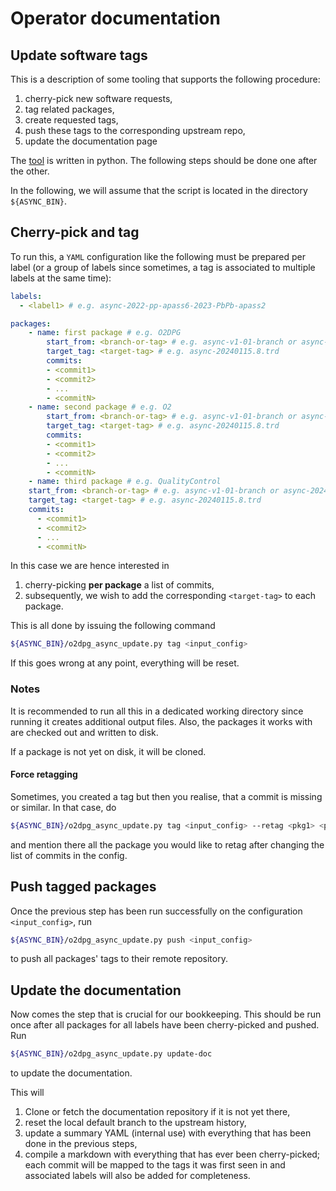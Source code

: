 # Operator documentation

## Update software tags

This is a description of some tooling that supports the following procedure:

1. cherry-pick new software requests,
1. tag related packages,
1. create requested tags,
1. push these tags to the corresponding upstream repo,
1. update the documentation page

The [tool](o2dpg_async_update.py) is written in python. The following steps should be done one after the other.

In the following, we will assume that the script is located in the directory `${ASYNC_BIN}`.

## Cherry-pick and tag

To run this, a `YAML` configuration like the following must be prepared per label (or a group of labels since sometimes, a tag is associated to multiple labels at the same time):

```yaml
labels:
  - <label1> # e.g. async-2022-pp-apass6-2023-PbPb-apass2

packages:
    - name: first package # e.g. O2DPG
        start_from: <branch-or-tag> # e.g. async-v1-01-branch or async-20240115.7.trd
        target_tag: <target-tag> # e.g. async-20240115.8.trd
        commits:
        - <commit1>
        - <commit2>
        - ...
        - <commitN>
    - name: second package # e.g. O2
        start_from: <branch-or-tag> # e.g. async-v1-01-branch or async-20240115.7.trd
        target_tag: <target-tag> # e.g. async-20240115.8.trd
        commits:
        - <commit1>
        - <commit2>
        - ...
        - <commitN>
    - name: third package # e.g. QualityControl
    start_from: <branch-or-tag> # e.g. async-v1-01-branch or async-20240115.7.trd
    target_tag: <target-tag> # e.g. async-20240115.8.trd
    commits:
      - <commit1>
      - <commit2>
      - ...
      - <commitN>
```

In this case we are hence interested in

1. cherry-picking **per package** a list of commits,
1. subsequently, we wish to add the corresponding `<target-tag>` to each package.

This is all done by issuing the following command
```bash
${ASYNC_BIN}/o2dpg_async_update.py tag <input_config>
```

If this goes wrong at any point, everything will be reset.

### Notes

It is recommended to run all this in a dedicated working directory since running it creates additional output files. Also, the packages it works with are checked out and written to disk.

If a package is not yet on disk, it will be cloned.

#### Force retagging

Sometimes, you created a tag but then you realise, that a commit is missing or similar. In that case, do
```bash
${ASYNC_BIN}/o2dpg_async_update.py tag <input_config> --retag <pkg1> <pkg2>
```
and mention there all the package you would like to retag after changing the list of commits in the config.

## Push tagged packages

Once the previous step has been run successfully on the configuration `<input_config>`, run
```bash
${ASYNC_BIN}/o2dpg_async_update.py push <input_config>
```
to push all packages' tags to their remote repository.

## Update the documentation

Now comes the step that is crucial for our bookkeeping. This should be run once after all packages for all labels have been cherry-picked and pushed.
Run
```bash
${ASYNC_BIN}/o2dpg_async_update.py update-doc
```
to update the documentation.

This will

1. Clone or fetch the documentation repository if it is not yet there,
1. reset the local default branch to the upstream history,
1. update a summary YAML (internal use) with everything that has been done in the previous steps,
1. compile a markdown with everything that has ever been cherry-picked; each commit will be mapped to the tags it was first seen in and associated labels will also be added for completeness.
